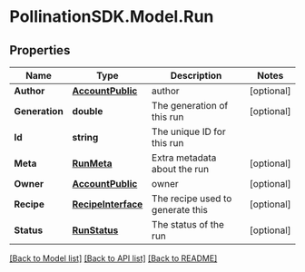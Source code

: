 
# PollinationSDK.Model.Run

## Properties

Name | Type | Description | Notes
------------ | ------------- | ------------- | -------------
**Author** | [**AccountPublic**](AccountPublic.md) | author | [optional] 
**Generation** | **double** | The generation of this run | [optional] 
**Id** | **string** | The unique ID for this run | 
**Meta** | [**RunMeta**](RunMeta.md) | Extra metadata about the run | [optional] 
**Owner** | [**AccountPublic**](AccountPublic.md) | owner | [optional] 
**Recipe** | [**RecipeInterface**](RecipeInterface.md) | The recipe used to generate this  | [optional] 
**Status** | [**RunStatus**](RunStatus.md) | The status of the run | [optional] 

[[Back to Model list]](../README.md#documentation-for-models)
[[Back to API list]](../README.md#documentation-for-api-endpoints)
[[Back to README]](../README.md)


